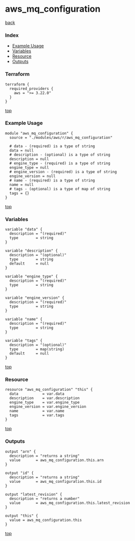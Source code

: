 # aws_mq_configuration

[back](../aws.md)

### Index

- [Example Usage](#example-usage)
- [Variables](#variables)
- [Resource](#resource)
- [Outputs](#outputs)

### Terraform

```hcl
terraform {
  required_providers {
    aws = ">= 3.22.0"
  }
}
```

[top](#index)

### Example Usage

```hcl
module "aws_mq_configuration" {
  source = "./modules/aws/r/aws_mq_configuration"

  # data - (required) is a type of string
  data = null
  # description - (optional) is a type of string
  description = null
  # engine_type - (required) is a type of string
  engine_type = null
  # engine_version - (required) is a type of string
  engine_version = null
  # name - (required) is a type of string
  name = null
  # tags - (optional) is a type of map of string
  tags = {}
}
```

[top](#index)

### Variables

```hcl
variable "data" {
  description = "(required)"
  type        = string
}

variable "description" {
  description = "(optional)"
  type        = string
  default     = null
}

variable "engine_type" {
  description = "(required)"
  type        = string
}

variable "engine_version" {
  description = "(required)"
  type        = string
}

variable "name" {
  description = "(required)"
  type        = string
}

variable "tags" {
  description = "(optional)"
  type        = map(string)
  default     = null
}
```

[top](#index)

### Resource

```hcl
resource "aws_mq_configuration" "this" {
  data           = var.data
  description    = var.description
  engine_type    = var.engine_type
  engine_version = var.engine_version
  name           = var.name
  tags           = var.tags
}
```

[top](#index)

### Outputs

```hcl
output "arn" {
  description = "returns a string"
  value       = aws_mq_configuration.this.arn
}

output "id" {
  description = "returns a string"
  value       = aws_mq_configuration.this.id
}

output "latest_revision" {
  description = "returns a number"
  value       = aws_mq_configuration.this.latest_revision
}

output "this" {
  value = aws_mq_configuration.this
}
```

[top](#index)